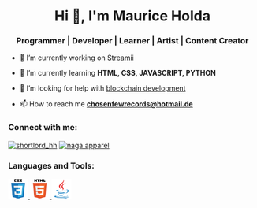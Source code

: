<h1 align="center">Hi 👋, I'm Maurice Holda</h1>
<h3 align="center">Programmer | Developer | Learner | Artist | Content Creator </h3>

- 🔭 I’m currently working on [Streamii](https://streamii.de)

- 🌱 I’m currently learning **HTML, CSS, JAVASCRIPT, PYTHON**

- 🤝 I’m looking for help with [blockchain development](https://streamii.de)

- 📫 How to reach me **chosenfewrecords@hotmail.de**

<h3 align="left">Connect with me:</h3>
<p align="left">
<a href="https://instagram.com/shortlord_hh" target="blank"><img align="center" src="https://raw.githubusercontent.com/rahuldkjain/github-profile-readme-generator/master/src/images/icons/Social/instagram.svg" alt="shortlord_hh" height="30" width="40" /></a>
<a href="https://www.youtube.com/channel/UCOW8JoWtCoc_AO2ZPtsP6EQ" target="blank"><img align="center" src="https://raw.githubusercontent.com/rahuldkjain/github-profile-readme-generator/master/src/images/icons/Social/youtube.svg" alt="naga apparel" height="30" width="40" /></a>
</p>

<h3 align="left">Languages and Tools:</h3>
<p align="left"> <a href="https://www.w3schools.com/css/" target="_blank"> <img src="https://raw.githubusercontent.com/devicons/devicon/master/icons/css3/css3-original-wordmark.svg" alt="css3" width="40" height="40"/> </a> <a href="https://www.w3.org/html/" target="_blank"> <img src="https://raw.githubusercontent.com/devicons/devicon/master/icons/html5/html5-original-wordmark.svg" alt="html5" width="40" height="40"/> </a> <a href="https://www.java.com" target="_blank"> <img src="https://raw.githubusercontent.com/devicons/devicon/master/icons/java/java-original.svg" alt="java" width="40" height="40"/> </a> </p>

